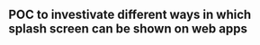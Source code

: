 POC to investivate different ways in which splash screen can be shown on web apps
---------------------------------------------------------------------------------